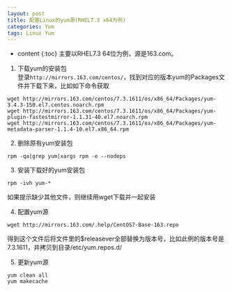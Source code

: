 ```yaml
---
layout: post
title: 配置Linux的yum源(RHEL7.3 x64为例)
categories: Yum
tags: Linux Yum
---
```


* content
{:toc}
主要以RHEL7.3 64位为例，源是163.com。 

1. 下载yum的安装包  
登录`http://mirrors.163.com/centos/`，找到对应的版本yum的Packages文件并下载下来，比如如下命令获取  
```
wget http://mirrors.163.com/centos/7.3.1611/os/x86_64/Packages/yum-3.4.3-150.el7.centos.noarch.rpm
wget http://mirrors.163.com/centos/7.3.1611/os/x86_64/Packages/yum-plugin-fastestmirror-1.1.31-40.el7.noarch.rpm
wget http://mirrors.163.com/centos/7.3.1611/os/x86_64/Packages/yum-metadata-parser-1.1.4-10.el7.x86_64.rpm
```  

2. 删除原有yum安装包
```
rpm -qa|grep yum|xargs rpm -e --nodeps
```

3. 安装下载好的yum安装包
```  
rpm -ivh yum-*  
```
如果提示缺少其他文件，则继续用wget下载并一起安装  

4. 配置yum源
```
wget http://mirrors.163.com/.help/CentOS7-Base-163.repo
```
得到这个文件后将文件里的$releasever全部替换为版本号，比如此例的版本号是7.3.1611，并拷贝到目录/etc/yum.repos.d/

5. 更新yum源  
```
yum clean all
yum makecache
```
